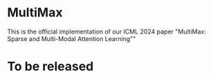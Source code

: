# MultiMax
This is the official implementation of our ICML 2024 paper "MultiMax: Sparse and Multi-Modal Attention Learning""

# To be released
